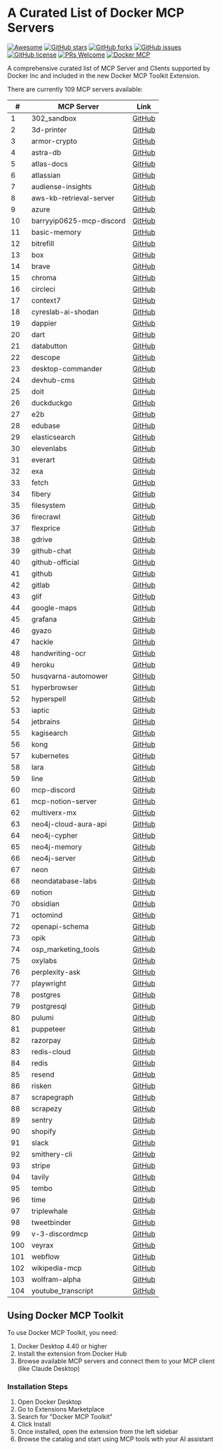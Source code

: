# A Curated List of Docker MCP Servers

[![Awesome](https://awesome.re/badge.svg)](https://awesome.re)
[![GitHub stars](https://img.shields.io/github/stars/ajeetraina/awesome-docker-mcp-servers.svg)](https://github.com/ajeetraina/awesome-docker-mcp-servers/stargazers)
[![GitHub forks](https://img.shields.io/github/forks/ajeetraina/awesome-docker-mcp-servers.svg)](https://github.com/ajeetraina/awesome-docker-mcp-servers/network)
[![GitHub issues](https://img.shields.io/github/issues/ajeetraina/awesome-docker-mcp-servers.svg)](https://github.com/ajeetraina/awesome-docker-mcp-servers/issues)
[![GitHub license](https://img.shields.io/github/license/ajeetraina/awesome-docker-mcp-servers.svg)](https://github.com/ajeetraina/awesome-docker-mcp-servers/blob/main/LICENSE)
[![PRs Welcome](https://img.shields.io/badge/PRs-welcome-brightgreen.svg)](https://github.com/ajeetraina/awesome-docker-mcp-servers/pulls)
[![Docker MCP](https://img.shields.io/badge/Docker-MCP-blue)](https://www.docker.com/)

A comprehensive curated list of MCP Server and Clients supported by Docker Inc and included in the new Docker MCP Toolkit Extension.



There are currently 109 MCP servers available:

| # | MCP Server | Link |
|---|------------|------|
| 1 | 302_sandbox | [GitHub](https://github.com/docker/labs-ai-tools-for-devs/blob/main/prompts/mcp/302_sandbox.md) |
| 2 | 3d-printer | [GitHub](https://github.com/docker/labs-ai-tools-for-devs/blob/main/prompts/mcp/3d-printer.md) |
| 3 | armor-crypto | [GitHub](https://github.com/docker/labs-ai-tools-for-devs/blob/main/prompts/mcp/armor-crypto.md) |
| 4 | astra-db | [GitHub](https://github.com/docker/labs-ai-tools-for-devs/blob/main/prompts/mcp/astra-db.md) |
| 5 | atlas-docs | [GitHub](https://github.com/docker/labs-ai-tools-for-devs/blob/main/prompts/mcp/atlas-docs.md) |
| 6 | atlassian | [GitHub](https://github.com/docker/labs-ai-tools-for-devs/blob/main/prompts/mcp/atlassian.md) |
| 7 | audiense-insights | [GitHub](https://github.com/docker/labs-ai-tools-for-devs/blob/main/prompts/mcp/audiense-insights.md) |
| 8 | aws-kb-retrieval-server | [GitHub](https://github.com/docker/labs-ai-tools-for-devs/blob/main/prompts/mcp/aws-kb-retrieval-server.md) |
| 9 | azure | [GitHub](https://github.com/docker/labs-ai-tools-for-devs/blob/main/prompts/mcp/azure.md) |
| 10 | barryyip0625-mcp-discord | [GitHub](https://github.com/docker/labs-ai-tools-for-devs/blob/main/prompts/mcp/barryyip0625-mcp-discord.md) |
| 11 | basic-memory | [GitHub](https://github.com/docker/labs-ai-tools-for-devs/blob/main/prompts/mcp/basic-memory.md) |
| 12 | bitrefill | [GitHub](https://github.com/docker/labs-ai-tools-for-devs/blob/main/prompts/mcp/bitrefill.md) |
| 13 | box | [GitHub](https://github.com/docker/labs-ai-tools-for-devs/blob/main/prompts/mcp/box.md) |
| 14 | brave | [GitHub](https://github.com/docker/labs-ai-tools-for-devs/blob/main/prompts/mcp/brave.md) |
| 15 | chroma | [GitHub](https://github.com/docker/labs-ai-tools-for-devs/blob/main/prompts/mcp/chroma.md) |
| 16 | circleci | [GitHub](https://github.com/docker/labs-ai-tools-for-devs/blob/main/prompts/mcp/circleci.md) |
| 17 | context7 | [GitHub](https://github.com/docker/labs-ai-tools-for-devs/blob/main/prompts/mcp/context7.md) |
| 18 | cyreslab-ai-shodan | [GitHub](https://github.com/docker/labs-ai-tools-for-devs/blob/main/prompts/mcp/cyreslab-ai-shodan.md) |
| 19 | dappier | [GitHub](https://github.com/docker/labs-ai-tools-for-devs/blob/main/prompts/mcp/dappier.md) |
| 20 | dart | [GitHub](https://github.com/docker/labs-ai-tools-for-devs/blob/main/prompts/mcp/dart.md) |
| 21 | databutton | [GitHub](https://github.com/docker/labs-ai-tools-for-devs/blob/main/prompts/mcp/databutton.md) |
| 22 | descope | [GitHub](https://github.com/docker/labs-ai-tools-for-devs/blob/main/prompts/mcp/descope.md) |
| 23 | desktop-commander | [GitHub](https://github.com/docker/labs-ai-tools-for-devs/blob/main/prompts/mcp/desktop-commander.md) |
| 24 | devhub-cms | [GitHub](https://github.com/docker/labs-ai-tools-for-devs/blob/main/prompts/mcp/devhub-cms.md) |
| 25 | doit | [GitHub](https://github.com/docker/labs-ai-tools-for-devs/blob/main/prompts/mcp/doit.md) |
| 26 | duckduckgo | [GitHub](https://github.com/docker/labs-ai-tools-for-devs/blob/main/prompts/mcp/duckduckgo.md) |
| 27 | e2b | [GitHub](https://github.com/docker/labs-ai-tools-for-devs/blob/main/prompts/mcp/e2b.md) |
| 28 | edubase | [GitHub](https://github.com/docker/labs-ai-tools-for-devs/blob/main/prompts/mcp/edubase.md) |
| 29 | elasticsearch | [GitHub](https://github.com/docker/labs-ai-tools-for-devs/blob/main/prompts/mcp/elasticsearch.md) |
| 30 | elevenlabs | [GitHub](https://github.com/docker/labs-ai-tools-for-devs/blob/main/prompts/mcp/elevenlabs.md) |
| 31 | everart | [GitHub](https://github.com/docker/labs-ai-tools-for-devs/blob/main/prompts/mcp/everart.md) |
| 32 | exa | [GitHub](https://github.com/docker/labs-ai-tools-for-devs/blob/main/prompts/mcp/exa.md) |
| 33 | fetch | [GitHub](https://github.com/docker/labs-ai-tools-for-devs/blob/main/prompts/mcp/fetch.md) |
| 34 | fibery | [GitHub](https://github.com/docker/labs-ai-tools-for-devs/blob/main/prompts/mcp/fibery.md) |
| 35 | filesystem | [GitHub](https://github.com/docker/labs-ai-tools-for-devs/blob/main/prompts/mcp/filesystem.md) |
| 36 | firecrawl | [GitHub](https://github.com/docker/labs-ai-tools-for-devs/blob/main/prompts/mcp/firecrawl.md) |
| 37 | flexprice | [GitHub](https://github.com/docker/labs-ai-tools-for-devs/blob/main/prompts/mcp/flexprice.md) |
| 38 | gdrive | [GitHub](https://github.com/docker/labs-ai-tools-for-devs/blob/main/prompts/mcp/gdrive.md) |
| 39 | github-chat | [GitHub](https://github.com/docker/labs-ai-tools-for-devs/blob/main/prompts/mcp/github-chat.md) |
| 40 | github-official | [GitHub](https://github.com/docker/labs-ai-tools-for-devs/blob/main/prompts/mcp/github-official.md) |
| 41 | github | [GitHub](https://github.com/docker/labs-ai-tools-for-devs/blob/main/prompts/mcp/github.md) |
| 42 | gitlab | [GitHub](https://github.com/docker/labs-ai-tools-for-devs/blob/main/prompts/mcp/gitlab.md) |
| 43 | glif | [GitHub](https://github.com/docker/labs-ai-tools-for-devs/blob/main/prompts/mcp/glif.md) |
| 44 | google-maps | [GitHub](https://github.com/docker/labs-ai-tools-for-devs/blob/main/prompts/mcp/google-maps.md) |
| 45 | grafana | [GitHub](https://github.com/docker/labs-ai-tools-for-devs/blob/main/prompts/mcp/grafana.md) |
| 46 | gyazo | [GitHub](https://github.com/docker/labs-ai-tools-for-devs/blob/main/prompts/mcp/gyazo.md) |
| 47 | hackle | [GitHub](https://github.com/docker/labs-ai-tools-for-devs/blob/main/prompts/mcp/hackle.md) |
| 48 | handwriting-ocr | [GitHub](https://github.com/docker/labs-ai-tools-for-devs/blob/main/prompts/mcp/handwriting-ocr.md) |
| 49 | heroku | [GitHub](https://github.com/docker/labs-ai-tools-for-devs/blob/main/prompts/mcp/heroku.md) |
| 50 | husqvarna-automower | [GitHub](https://github.com/docker/labs-ai-tools-for-devs/blob/main/prompts/mcp/husqvarna-automower.md) |
| 51 | hyperbrowser | [GitHub](https://github.com/docker/labs-ai-tools-for-devs/blob/main/prompts/mcp/hyperbrowser.md) |
| 52 | hyperspell | [GitHub](https://github.com/docker/labs-ai-tools-for-devs/blob/main/prompts/mcp/hyperspell.md) |
| 53 | iaptic | [GitHub](https://github.com/docker/labs-ai-tools-for-devs/blob/main/prompts/mcp/iaptic.md) |
| 54 | jetbrains | [GitHub](https://github.com/docker/labs-ai-tools-for-devs/blob/main/prompts/mcp/jetbrains.md) |
| 55 | kagisearch | [GitHub](https://github.com/docker/labs-ai-tools-for-devs/blob/main/prompts/mcp/kagisearch.md) |
| 56 | kong | [GitHub](https://github.com/docker/labs-ai-tools-for-devs/blob/main/prompts/mcp/kong.md) |
| 57 | kubernetes | [GitHub](https://github.com/docker/labs-ai-tools-for-devs/blob/main/prompts/mcp/kubernetes.md) |
| 58 | lara | [GitHub](https://github.com/docker/labs-ai-tools-for-devs/blob/main/prompts/mcp/lara.md) |
| 59 | line | [GitHub](https://github.com/docker/labs-ai-tools-for-devs/blob/main/prompts/mcp/line.md) |
| 60 | mcp-discord | [GitHub](https://github.com/docker/labs-ai-tools-for-devs/blob/main/prompts/mcp/mcp-discord.md) |
| 61 | mcp-notion-server | [GitHub](https://github.com/docker/labs-ai-tools-for-devs/blob/main/prompts/mcp/mcp-notion-server.md) |
| 62 | multiverx-mx | [GitHub](https://github.com/docker/labs-ai-tools-for-devs/blob/main/prompts/mcp/multiversx-mx.md) |
| 63 | neo4j-cloud-aura-api | [GitHub](https://github.com/docker/labs-ai-tools-for-devs/blob/main/prompts/mcp/neo4j-cloud-aura-api.md) |
| 64 | neo4j-cypher | [GitHub](https://github.com/docker/labs-ai-tools-for-devs/blob/main/prompts/mcp/neo4j-cypher.md) |
| 65 | neo4j-memory | [GitHub](https://github.com/docker/labs-ai-tools-for-devs/blob/main/prompts/mcp/neo4j-memory.md) |
| 66 | neo4j-server | [GitHub](https://github.com/docker/labs-ai-tools-for-devs/blob/main/prompts/mcp/neo4j-server.md) |
| 67 | neon | [GitHub](https://github.com/docker/labs-ai-tools-for-devs/blob/main/prompts/mcp/neon.md) |
| 68 | neondatabase-labs | [GitHub](https://github.com/docker/labs-ai-tools-for-devs/blob/main/prompts/mcp/neondatabase-labs.md) |
| 69 | notion | [GitHub](https://github.com/docker/labs-ai-tools-for-devs/blob/main/prompts/mcp/notion.md) |
| 70 | obsidian | [GitHub](https://github.com/docker/labs-ai-tools-for-devs/blob/main/prompts/mcp/obsidian.md) |
| 71 | octomind | [GitHub](https://github.com/docker/labs-ai-tools-for-devs/blob/main/prompts/mcp/octomind.md) |
| 72 | openapi-schema | [GitHub](https://github.com/docker/labs-ai-tools-for-devs/blob/main/prompts/mcp/openapi-schema.md) |
| 73 | opik | [GitHub](https://github.com/docker/labs-ai-tools-for-devs/blob/main/prompts/mcp/opik.md) |
| 74 | osp_marketing_tools | [GitHub](https://github.com/docker/labs-ai-tools-for-devs/blob/main/prompts/mcp/osp_marketing_tools.md) |
| 75 | oxylabs | [GitHub](https://github.com/docker/labs-ai-tools-for-devs/blob/main/prompts/mcp/oxylabs.md) |
| 76 | perplexity-ask | [GitHub](https://github.com/docker/labs-ai-tools-for-devs/blob/main/prompts/mcp/perplexity-ask.md) |
| 77 | playwright | [GitHub](https://github.com/docker/labs-ai-tools-for-devs/blob/main/prompts/mcp/playwright.md) |
| 78 | postgres | [GitHub](https://github.com/docker/labs-ai-tools-for-devs/blob/main/prompts/mcp/postgres.md) |
| 79 | postgresql | [GitHub](https://github.com/docker/labs-ai-tools-for-devs/blob/main/prompts/mcp/postgresql.md) |
| 80 | pulumi | [GitHub](https://github.com/docker/labs-ai-tools-for-devs/blob/main/prompts/mcp/pulumi.md) |
| 81 | puppeteer | [GitHub](https://github.com/docker/labs-ai-tools-for-devs/blob/main/prompts/mcp/puppeteer.md) |
| 82 | razorpay | [GitHub](https://github.com/docker/labs-ai-tools-for-devs/blob/main/prompts/mcp/razorpay.md) |
| 83 | redis-cloud | [GitHub](https://github.com/docker/labs-ai-tools-for-devs/blob/main/prompts/mcp/redis-cloud.md) |
| 84 | redis | [GitHub](https://github.com/docker/labs-ai-tools-for-devs/blob/main/prompts/mcp/redis.md) |
| 85 | resend | [GitHub](https://github.com/docker/labs-ai-tools-for-devs/blob/main/prompts/mcp/resend.md) |
| 86 | risken | [GitHub](https://github.com/docker/labs-ai-tools-for-devs/blob/main/prompts/mcp/risken.md) |
| 87 | scrapegraph | [GitHub](https://github.com/docker/labs-ai-tools-for-devs/blob/main/prompts/mcp/scrapegraph.md) |
| 88 | scrapezy | [GitHub](https://github.com/docker/labs-ai-tools-for-devs/blob/main/prompts/mcp/scrapezy.md) |
| 89 | sentry | [GitHub](https://github.com/docker/labs-ai-tools-for-devs/blob/main/prompts/mcp/sentry.md) |
| 90 | shopify | [GitHub](https://github.com/docker/labs-ai-tools-for-devs/blob/main/prompts/mcp/shopify.md) |
| 91 | slack | [GitHub](https://github.com/docker/labs-ai-tools-for-devs/blob/main/prompts/mcp/slack.md) |
| 92 | smithery-cli | [GitHub](https://github.com/docker/labs-ai-tools-for-devs/blob/main/prompts/mcp/smithery-cli.md) |
| 93 | stripe | [GitHub](https://github.com/docker/labs-ai-tools-for-devs/blob/main/prompts/mcp/stripe.md) |
| 94 | tavily | [GitHub](https://github.com/docker/labs-ai-tools-for-devs/blob/main/prompts/mcp/tavily.md) |
| 95 | tembo | [GitHub](https://github.com/docker/labs-ai-tools-for-devs/blob/main/prompts/mcp/tembo.md) |
| 96 | time | [GitHub](https://github.com/docker/labs-ai-tools-for-devs/blob/main/prompts/mcp/time.md) |
| 97 | triplewhale | [GitHub](https://github.com/docker/labs-ai-tools-for-devs/blob/main/prompts/mcp/triplewhale.md) |
| 98 | tweetbinder | [GitHub](https://github.com/docker/labs-ai-tools-for-devs/blob/main/prompts/mcp/tweetbinder.md) |
| 99 | v-3-discordmcp | [GitHub](https://github.com/docker/labs-ai-tools-for-devs/blob/main/prompts/mcp/v-3-discordmcp.md) |
| 100 | veyrax | [GitHub](https://github.com/docker/labs-ai-tools-for-devs/blob/main/prompts/mcp/veyrax.md) |
| 101 | webflow | [GitHub](https://github.com/docker/labs-ai-tools-for-devs/blob/main/prompts/mcp/webflow.md) |
| 102 | wikipedia-mcp | [GitHub](https://github.com/docker/labs-ai-tools-for-devs/blob/main/prompts/mcp/wikipedia-mcp.md) |
| 103 | wolfram-alpha | [GitHub](https://github.com/docker/labs-ai-tools-for-devs/blob/main/prompts/mcp/wolfram-alpha.md) |
| 104 | youtube_transcript | [GitHub](https://github.com/docker/labs-ai-tools-for-devs/blob/main/prompts/mcp/youtube_transcript.md) |

## Using Docker MCP Toolkit

To use Docker MCP Toolkit, you need:
1. Docker Desktop 4.40 or higher
2. Install the extension from Docker Hub
3. Browse available MCP servers and connect them to your MCP client (like Claude Desktop)

### Installation Steps

1. Open Docker Desktop
2. Go to Extensions Marketplace
3. Search for "Docker MCP Toolkit"
4. Click Install
5. Once installed, open the extension from the left sidebar
6. Browse the catalog and start using MCP tools with your AI assistant





